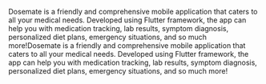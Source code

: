 Dosemate is a friendly and comprehensive mobile application that caters to all your medical needs. Developed using Flutter framework, the app can help you with medication tracking, lab results, symptom diagnosis, personalized diet plans, emergency situations, and so much more!Dosemate is a friendly and comprehensive mobile application that caters to all your medical needs. Developed using Flutter framework, the app can help you with medication tracking, lab results, symptom diagnosis, personalized diet plans, emergency situations, and so much more!
